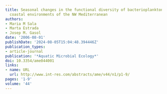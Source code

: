 ```yaml
---
title: Seasonal changes in the functional diversity of bacterioplankton in contrasting
  coastal environments of the NW Mediterranean
authors:
- Maria M Sala
- Marta Estrada
- Josep M. Gasol
date: '2006-08-01'
publishDate: '2024-08-05T15:04:48.394446Z'
publication_types:
- article-journal
publication: '*Aquatic Microbial Ecology*'
doi: 10.3354/ame044001
links:
- name: URL
  url: http://www.int-res.com/abstracts/ame/v44/n1/p1-9/
pages: '1-9'
volume: '44'
---
```

